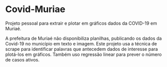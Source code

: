 # Covid-Muriae
Projeto pessoal para extrair e plotar em gráficos dados da COVID-19 em Muriaé.

A prefeitura de Muriaé não disponibiliza planilhas, publicando os dados da Covid-19 no município em texto e imagem.
Este projeto usa a técnica de scrape para identificar palavras que antecedem dados de interesse para plotá-los em
gráficos. Também uso regressão linear para prever o número de casos ativos.
